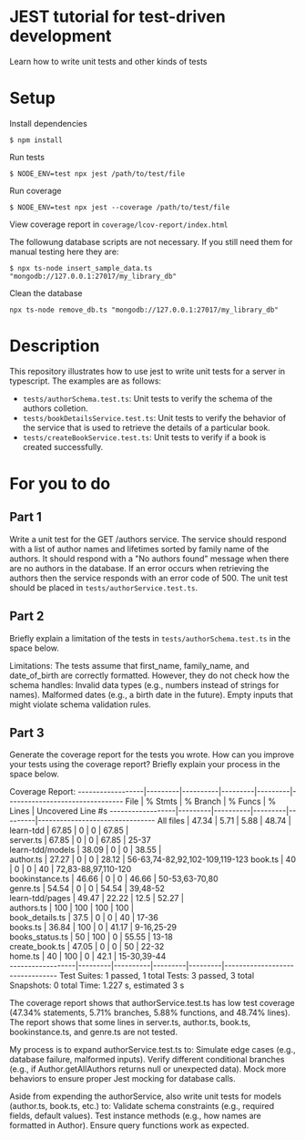 # JEST tutorial for test-driven development

Learn how to write unit tests and other kinds of tests

# Setup

Install dependencies

`$ npm install`

Run tests

`$ NODE_ENV=test npx jest /path/to/test/file`

Run coverage

`$ NODE_ENV=test npx jest --coverage /path/to/test/file`

View coverage report in `coverage/lcov-report/index.html`

The followung database scripts are not necessary. If you still need
them for manual testing here they are:

`$ npx ts-node insert_sample_data.ts "mongodb://127.0.0.1:27017/my_library_db"`

Clean the database

`npx ts-node remove_db.ts "mongodb://127.0.0.1:27017/my_library_db"`

# Description

This repository illustrates how to use jest to write unit tests
for a server in typescript. The examples are as follows:

- `tests/authorSchema.test.ts`: Unit tests to verify the schema of the authors colletion.
- `tests/bookDetailsService.test.ts`: Unit tests to verify the behavior of the service that is used to retrieve the details of a particular book.
- `tests/createBookService.test.ts`: Unit tests to verify if a book is created successfully.

# For you to do

## Part 1

Write a unit test for the GET /authors service.
The service should respond with a list of author names and lifetimes sorted by family name of the authors. It should respond
with a "No authors found" message when there are no authors in the database. If an error occurs when retrieving the authors then the
service responds with an error code of 500. The unit test should be placed in `tests/authorService.test.ts`.

## Part 2

Briefly explain a limitation of the tests in `tests/authorSchema.test.ts` in the space below.

Limitations:
The tests assume that first_name, family_name, and date_of_birth are correctly formatted. However, they do not check how the schema handles:
Invalid data types (e.g., numbers instead of strings for names).
Malformed dates (e.g., a birth date in the future).
Empty inputs that might violate schema validation rules.

## Part 3

Generate the coverage report for the tests you wrote.
How can you improve your tests using the coverage report? Briefly explain your process in the space below.

Coverage Report:
------------------|---------|----------|---------|---------|--------------------------------
File | % Stmts | % Branch | % Funcs | % Lines | Uncovered Line #s
------------------|---------|----------|---------|---------|--------------------------------
All files | 47.34 | 5.71 | 5.88 | 48.74 |  
 learn-tdd | 67.85 | 0 | 0 | 67.85 |  
 server.ts | 67.85 | 0 | 0 | 67.85 | 25-37  
 learn-tdd/models | 38.09 | 0 | 0 | 38.55 |  
 author.ts | 27.27 | 0 | 0 | 28.12 | 56-63,74-82,92,102-109,119-123
book.ts | 40 | 0 | 0 | 40 | 72,83-88,97,110-120  
 bookinstance.ts | 46.66 | 0 | 0 | 46.66 | 50-53,63-70,80  
 genre.ts | 54.54 | 0 | 0 | 54.54 | 39,48-52  
 learn-tdd/pages | 49.47 | 22.22 | 12.5 | 52.27 |  
 authors.ts | 100 | 100 | 100 | 100 |  
 book_details.ts | 37.5 | 0 | 0 | 40 | 17-36  
 books.ts | 36.84 | 100 | 0 | 41.17 | 9-16,25-29  
 books_status.ts | 50 | 100 | 0 | 55.55 | 13-18  
 create_book.ts | 47.05 | 0 | 0 | 50 | 22-32  
 home.ts | 40 | 100 | 0 | 42.1 | 15-30,39-44  
------------------|---------|----------|---------|---------|--------------------------------
Test Suites: 1 passed, 1 total
Tests: 3 passed, 3 total
Snapshots: 0 total
Time: 1.227 s, estimated 3 s

The coverage report shows that authorService.test.ts has low test coverage (47.34% statements, 5.71% branches, 5.88% functions, and 48.74% lines).
The report shows that some lines in server.ts, author.ts, book.ts, bookinstance.ts, and genre.ts are not tested.

My process is to expand authorService.test.ts to:
Simulate edge cases (e.g., database failure, malformed inputs).
Verify different conditional branches (e.g., if Author.getAllAuthors returns null or unexpected data).
Mock more behaviors to ensure proper Jest mocking for database calls.

Aside from expending the authorService, also write unit tests for models (author.ts, book.ts, etc.) to:
Validate schema constraints (e.g., required fields, default values).
Test instance methods (e.g., how names are formatted in Author).
Ensure query functions work as expected.
